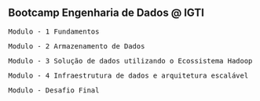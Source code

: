 ## Bootcamp Engenharia de Dados @ IGTI


<tt>Modulo  - 1 Fundamentos</tt>

<tt>Modulo - 2 Armazenamento de Dados</tt>

<tt>Modulo - 3 Solução de dados utilizando o Ecossistema Hadoop</tt>

<tt>Modulo - 4 Infraestrutura de dados e arquitetura escalável</tt>

<tt>Modulo - Desafio Final</tt>

